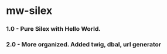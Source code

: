 # mw-silex

### 1.0 - Pure Silex with Hello World.
### 2.0 - More organized. Added twig, dbal, url generator

